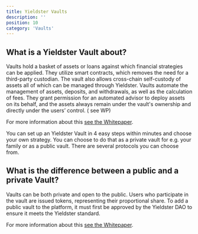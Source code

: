 ```yaml
---
title: Yieldster Vaults
description: ''
position: 10
category: 'Vaults'
---
```


## What is a Yieldster Vault about?

Vaults hold a basket of assets or loans against which financial strategies can be applied. They utilize smart contracts, which removes the need for a third-party custodian. The vault also allows cross-chain self-custody of assets all of which can be managed through Yieldster. Vaults automate the management of assets, deposits, and withdrawals, as well as the calculation of fees. They grant permission for an automated advisor to deploy assets on its behalf, and the assets always remain under the vault's ownership and directly under the users’ control. ( see WP)

For more information about this [see the Whitepaper](https://www.yieldster.io/pdf/yieldster-whitepaper.pdf).

You can set up an Yieldster Vault in 4 easy steps within minutes and choose your own strategy. You can choose to do that as a private vault for e.g. your family or as a public vault. There are several protocols you can choose from.

## What is the difference between a public and a  private Vault?

Vaults can be both private and open to the public. Users who participate in the vault are issued tokens, representing their proportional share. To add a public vault to the platform, it must first be approved by the Yieldster DAO to ensure it meets the Yieldster standard.

For more information about this [see the Whitepaper](https://www.yieldster.io/pdf/yieldster-whitepaper.pdf).

